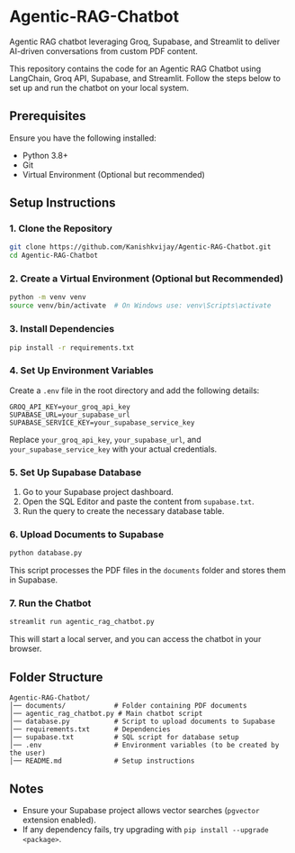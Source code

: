 # Agentic-RAG-Chatbot
Agentic RAG chatbot leveraging Groq, Supabase, and Streamlit to deliver AI-driven conversations from custom PDF content.

This repository contains the code for an Agentic RAG Chatbot using LangChain, Groq API, Supabase, and Streamlit. Follow the steps below to set up and run the chatbot on your local system.

## Prerequisites
Ensure you have the following installed:
- Python 3.8+
- Git
- Virtual Environment (Optional but recommended)

## Setup Instructions

### 1. Clone the Repository
```bash
git clone https://github.com/Kanishkvijay/Agentic-RAG-Chatbot.git
cd Agentic-RAG-Chatbot
```

### 2. Create a Virtual Environment (Optional but Recommended)
```bash
python -m venv venv
source venv/bin/activate  # On Windows use: venv\Scripts\activate
```

### 3. Install Dependencies
```bash
pip install -r requirements.txt
```

### 4. Set Up Environment Variables
Create a `.env` file in the root directory and add the following details:
```
GROQ_API_KEY=your_groq_api_key
SUPABASE_URL=your_supabase_url
SUPABASE_SERVICE_KEY=your_supabase_service_key
```
Replace `your_groq_api_key`, `your_supabase_url`, and `your_supabase_service_key` with your actual credentials.

### 5. Set Up Supabase Database
1. Go to your Supabase project dashboard.
2. Open the SQL Editor and paste the content from `supabase.txt`.
3. Run the query to create the necessary database table.

### 6. Upload Documents to Supabase
```bash
python database.py
```
This script processes the PDF files in the `documents` folder and stores them in Supabase.

### 7. Run the Chatbot
```bash
streamlit run agentic_rag_chatbot.py
```
This will start a local server, and you can access the chatbot in your browser.

## Folder Structure
```
Agentic-RAG-Chatbot/
│── documents/            # Folder containing PDF documents
│── agentic_rag_chatbot.py # Main chatbot script
│── database.py           # Script to upload documents to Supabase
│── requirements.txt      # Dependencies
│── supabase.txt          # SQL script for database setup
│── .env                  # Environment variables (to be created by the user)
│── README.md             # Setup instructions
```

## Notes
- Ensure your Supabase project allows vector searches (`pgvector` extension enabled).
- If any dependency fails, try upgrading with `pip install --upgrade <package>`.
